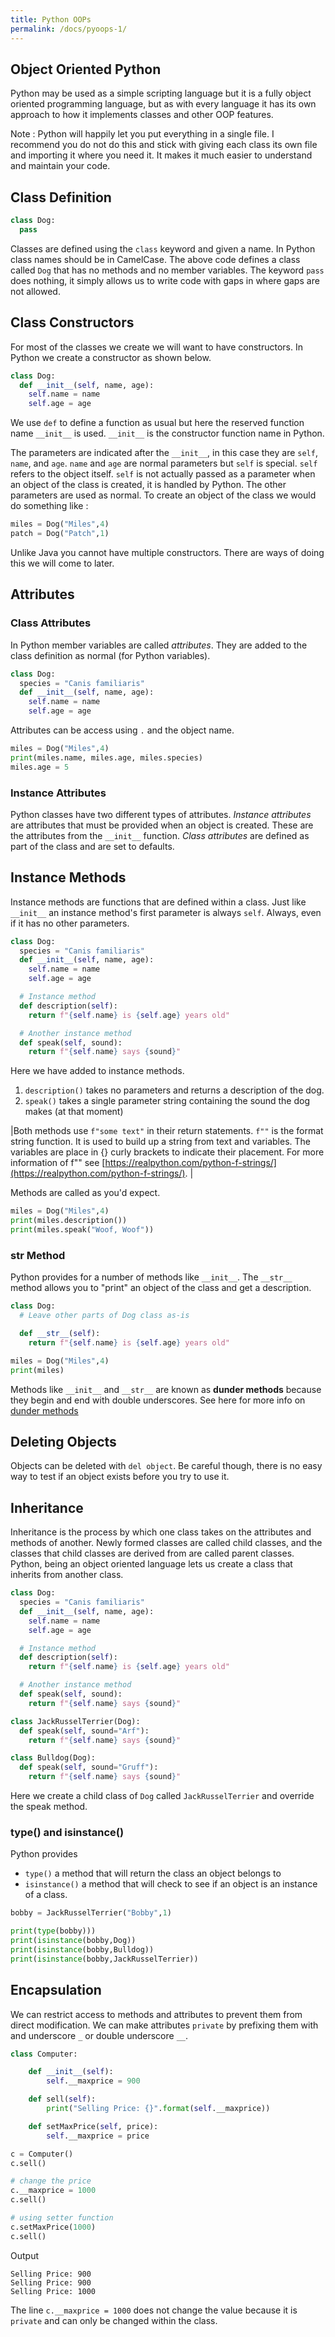 ```yaml
---
title: Python OOPs
permalink: /docs/pyoops-1/
---
```


## Object Oriented Python

Python may be used as a simple scripting language but it is a fully object oriented programming language, but as with every language it has its own approach to how it implements classes and other OOP features.  

Note : Python will happily let you put everything in a single file. I recommend you do not do this and stick with giving each class its own file and importing it where you need it. It makes it much easier to understand and maintain your code.  

## Class Definition

```python
class Dog:
  pass
```

Classes are defined using the `class` keyword and given a name. In Python class names should be in CamelCase.  The above code defines a class called `Dog` that has no methods and no member variables. The keyword `pass` does nothing, it simply allows us to write code with gaps in where gaps are not allowed.  

## Class Constructors

For most of the classes we create we will want to have constructors. In Python we create a constructor as shown below.  

```python
class Dog:
  def __init__(self, name, age):
    self.name = name
    self.age = age
```

We use `def` to define a function as usual but here the reserved function name `__init__` is used. `__init__` is the constructor function name in Python.  

The parameters are indicated after the `__init__`, in this case they are `self`, `name`, and `age`. `name` and `age` are normal parameters but `self` is special. `self` refers to the object itself. `self` is not actually passed as a parameter when an object of the class is created, it is handled by Python. The other parameters are used as normal. To create an object of the class we would do something like :  

```python
miles = Dog("Miles",4)
patch = Dog("Patch",1)
```

Unlike Java you cannot have multiple constructors. There are ways of doing this we will come to later.  

## Attributes

### Class Attributes

In Python member variables are called *attributes*. They are added to the class definition as normal (for Python variables).  

```python
class Dog:
  species = "Canis familiaris"
  def __init__(self, name, age):
    self.name = name
    self.age = age
```

Attributes can be access using `.` and the object name.  

```python
miles = Dog("Miles",4)
print(miles.name, miles.age, miles.species)
miles.age = 5
```

### Instance Attributes

Python classes have two different types of attributes. *Instance attributes* are attributes that must be provided when an object is created. These are the attributes from the `__init__` function. *Class attributes* are defined as part of the class and are set to defaults.  

## Instance Methods

Instance methods are functions that are defined within a class. Just like `__init__` an instance method's first parameter is always `self`. Always, even if it has no other parameters.  

```python
class Dog:
  species = "Canis familiaris"
  def __init__(self, name, age):
    self.name = name
    self.age = age

  # Instance method
  def description(self):
    return f"{self.name} is {self.age} years old"

  # Another instance method
  def speak(self, sound):
    return f"{self.name} says {sound}"
```

Here we have added to instance methods.
1. `description()` takes no parameters and returns a description of the dog.
2. `speak()` takes a single parameter string containing the sound the dog makes (at that moment)

|Both methods use `f"some text"` in their return statements. `f""` is the format string function. It is used to build up a string from text and variables. The variables are place in {} curly brackets to indicate their placement. For more information of f"" see [https://realpython.com/python-f-strings/](https://realpython.com/python-f-strings/).  |

Methods are called as you'd expect.  

```python
miles = Dog("Miles",4)
print(miles.description())
print(miles.speak("Woof, Woof"))
```

### __str__ Method

Python provides for a number of methods like `__init__`. The `__str__` method allows you to "print" an object of the class and get a description.  

```python
class Dog:
  # Leave other parts of Dog class as-is

  def __str__(self):
    return f"{self.name} is {self.age} years old"
```

```python
miles = Dog("Miles",4)
print(miles)
```

Methods like `__init__` and `__str__` are known as **dunder methods** because they begin and end with double underscores. See here for more info on [dunder methods](https://medium.com/python-features/magic-methods-demystified-3c9e93144bf7)  

## Deleting Objects

Objects can be deleted with `del object`. Be careful though, there is no easy way to test if an object exists before you try to use it. 

## Inheritance

Inheritance is the process by which one class takes on the attributes and methods of another. Newly formed classes are called child classes, and the classes that child classes are derived from are called parent classes. Python, being an object oriented language lets us create a class that inherits from another class.  

```python
class Dog:
  species = "Canis familiaris"
  def __init__(self, name, age):
    self.name = name
    self.age = age

  # Instance method
  def description(self):
    return f"{self.name} is {self.age} years old"

  # Another instance method
  def speak(self, sound):
    return f"{self.name} says {sound}"
```

```python
class JackRusselTerrier(Dog):
  def speak(self, sound="Arf"):
    return f"{self.name} says {sound}"

class Bulldog(Dog):
  def speak(self, sound="Gruff"):
    return f"{self.name} says {sound}"
```

Here we create a child class of `Dog` called `JackRusselTerrier` and override the speak method.  


### type() and isinstance()

Python provides 
* `type()` a method that will return the class an object belongs to
* `isinstance()` a method that will check to see if an object is an instance of a class. 

```python
bobby = JackRusselTerrier("Bobby",1)

print(type(bobby)))
print(isinstance(bobby,Dog))
print(isinstance(bobby,Bulldog))
print(isinstance(bobby,JackRusselTerrier))
```

## Encapsulation

We can restrict access to methods and attributes to prevent them from direct modification. We can make attributes `private` by prefixing them with and underscore `_` or double underscore `__`.  

```python
class Computer:

    def __init__(self):
        self.__maxprice = 900

    def sell(self):
        print("Selling Price: {}".format(self.__maxprice))

    def setMaxPrice(self, price):
        self.__maxprice = price

c = Computer()
c.sell()

# change the price
c.__maxprice = 1000
c.sell()

# using setter function
c.setMaxPrice(1000)
c.sell()
```

Output

```console
Selling Price: 900
Selling Price: 900
Selling Price: 1000
```

The line `c.__maxprice = 1000` does not change the value because it is `private` and can only be changed within the class.  



